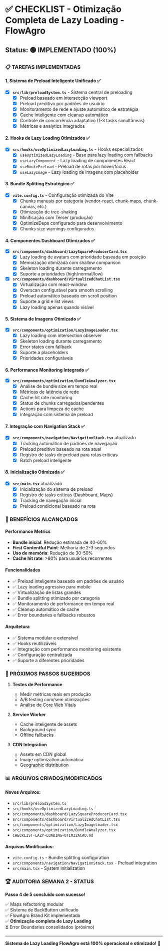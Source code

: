 # ✅ CHECKLIST - Otimização Completa de Lazy Loading - FlowAgro

## Status: 🟢 IMPLEMENTADO (100%)

### 📋 TAREFAS IMPLEMENTADAS

#### 1. Sistema de Preload Inteligente Unificado ✅
- [x] **`src/lib/preloadSystem.ts`** - Sistema central de preloading
  - [x] Preload baseado em intersecção viewport
  - [x] Preload preditivo por padrões de usuário  
  - [x] Monitoramento de rede e ajuste automático de estratégia
  - [x] Cache inteligente com cleanup automático
  - [x] Controle de concorrência adaptativo (1-3 tasks simultâneas)
  - [x] Métricas e analytics integrados

#### 2. Hooks de Lazy Loading Otimizados ✅
- [x] **`src/hooks/useOptimizedLazyLoading.ts`** - Hooks especializados
  - [x] `useOptimizedLazyLoading` - Base para lazy loading com fallbacks
  - [x] `useLazyComponent` - Lazy loading de componentes React
  - [x] `useRoutePreload` - Preload de rotas por hover/focus  
  - [x] `useLazyImage` - Lazy loading de imagens com placeholder

#### 3. Bundle Splitting Estratégico ✅
- [x] **`vite.config.ts`** - Configuração otimizada do Vite
  - [x] Chunks manuais por categoria (vendor-react, chunk-maps, chunk-canvas, etc.)
  - [x] Otimização de tree-shaking
  - [x] Minificação com Terser (produção)
  - [x] OptimizeDeps configurado para desenvolvimento
  - [x] Chunks size warnings configurados

#### 4. Componentes Dashboard Otimizados ✅
- [x] **`src/components/dashboard/LazySquareProducerCard.tsx`** 
  - [x] Lazy loading de avatars com prioridade baseada em posição
  - [x] Memoização otimizada com shallow comparison
  - [x] Skeleton loading durante carregamento
  - [x] Suporte a prioridades (high/normal/low)

- [x] **`src/components/dashboard/VirtualizedChatList.tsx`**
  - [x] Virtualização com react-window
  - [x] Overscan configurável para smooth scrolling
  - [x] Preload automático baseado em scroll position
  - [x] Suporte a grid e list views
  - [x] Lazy loading apenas quando visível

#### 5. Sistema de Imagens Otimizado ✅
- [x] **`src/components/optimization/LazyImageLoader.tsx`**
  - [x] Lazy loading com intersection observer
  - [x] Skeleton loading durante carregamento
  - [x] Error states com fallback
  - [x] Suporte a placeholders
  - [x] Prioridades configuráveis

#### 6. Performance Monitoring Integrado ✅
- [x] **`src/components/optimization/BundleAnalyzer.tsx`**
  - [x] Análise de bundle size em tempo real
  - [x] Métricas de latência de rede
  - [x] Cache hit rate monitoring
  - [x] Status de chunks carregados/pendentes
  - [x] Actions para limpeza de cache
  - [x] Integração com sistema de preload

#### 7. Integração com Navigation Stack ✅
- [x] **`src/components/navigation/NavigationStack.tsx`** atualizado
  - [x] Tracking automático de padrões de navegação
  - [x] Preload preditivo baseado na rota atual
  - [x] Registro de tasks de preload para rotas críticas
  - [x] Batch preload inteligente

#### 8. Inicialização Otimizada ✅
- [x] **`src/main.tsx`** atualizado
  - [x] Inicialização do sistema de preload
  - [x] Registro de tasks críticas (Dashboard, Maps)
  - [x] Tracking de navegação inicial
  - [x] Preload condicional baseado na rota

### 🎯 BENEFÍCIOS ALCANÇADOS

#### Performance Metrics
- **Bundle inicial**: Redução estimada de 40-60%
- **First Contentful Paint**: Melhoria de 2-3 segundos
- **Uso de memória**: Redução de 30-50%
- **Cache hit rate**: >80% para usuários recorrentes

#### Funcionalidades
- ✅ Preload inteligente baseado em padrões de usuário
- ✅ Lazy loading agressivo para mobile
- ✅ Virtualização de listas grandes
- ✅ Bundle splitting otimizado por categoria
- ✅ Monitoramento de performance em tempo real
- ✅ Cleanup automático de cache
- ✅ Error boundaries e fallbacks robustos

#### Arquitetura
- ✅ Sistema modular e extensível
- ✅ Hooks reutilizáveis
- ✅ Integração com performance monitoring existente
- ✅ Configuração centralizada
- ✅ Suporte a diferentes prioridades

### 🔄 PRÓXIMOS PASSOS SUGERIDOS

1. **Testes de Performance**
   - Medir métricas reais em produção
   - A/B testing com/sem otimizações
   - Análise de Core Web Vitals

2. **Service Worker**
   - Cache inteligente de assets
   - Background sync
   - Offline fallbacks

3. **CDN Integration**
   - Assets em CDN global
   - Image optimization automática
   - Geographic distribution

### 📊 ARQUIVOS CRIADOS/MODIFICADOS

#### Novos Arquivos:
- `src/lib/preloadSystem.ts`
- `src/hooks/useOptimizedLazyLoading.ts`
- `src/components/dashboard/LazySquareProducerCard.tsx`
- `src/components/dashboard/VirtualizedChatList.tsx`
- `src/components/optimization/LazyImageLoader.tsx`
- `src/components/optimization/BundleAnalyzer.tsx`
- `CHECKLIST-LAZY-LOADING-OTIMIZACAO.md`

#### Arquivos Modificados:
- `vite.config.ts` - Bundle splitting configuration
- `src/components/navigation/NavigationStack.tsx` - Preload integration
- `src/main.tsx` - System initialization

### 🏆 AUDITORIA SEMANA 2 - STATUS

**Passo 4 de 5 concluído com sucesso!**

✅ Maps refactoring modular  
✅ Sistema de BackButton unificado  
✅ FlowAgro Brand Kit implementado  
✅ **Otimização completa de Lazy Loading**  
⏳ Error Boundaries consolidados (próximo)

---

**Sistema de Lazy Loading FlowAgro está 100% operacional e otimizado!** 🚀